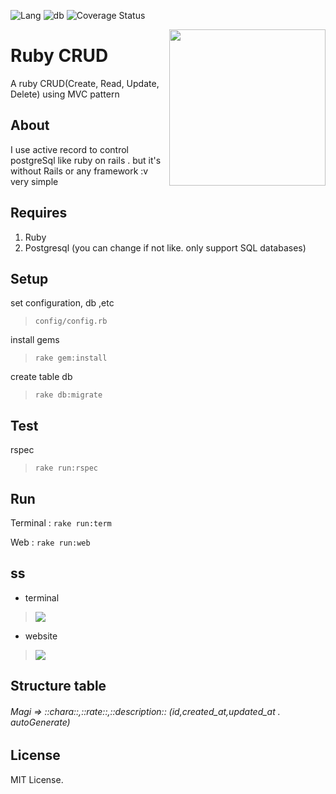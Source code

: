 ![Lang](https://img.shields.io/badge/language-Ruby-red)
![db](https://img.shields.io/badge/db-PostgreSql-yellow)
![Coverage Status](https://img.shields.io/badge/coverage-99%25-brightgreen)

<a href="https://github.com/rokhimin/ruby-CRUD-postgreSql"><img src="https://media1.tenor.com/images/6e23cd74106fc9ff4fbc4540ba516426/tenor.gif?itemid=5321438" width="250" align="right"/></a>
# Ruby CRUD
A ruby CRUD(Create, Read, Update, Delete) using MVC pattern

## About
I use active record to control postgreSql like ruby on rails .
but it's without Rails or any framework :v very simple

## Requires
1. Ruby
2. Postgresql (you can change if not like. only support SQL databases)

## Setup
set configuration, db ,etc 
> ```config/config.rb```

install gems
> ```rake gem:install```

create table db
> ```rake db:migrate```

## Test
rspec
> ```rake run:rspec```

## Run
Terminal :
```rake run:term```

Web :
```rake run:web```

## ss
- terminal
> ![](https://i.imgur.com/yQWV7C7.gif)

- website
> ![](https://i.imgur.com/ji0L82j.jpg)

## Structure table
###### Magi => ::chara::,::rate::,::description:: (id,created_at,updated_at . autoGenerate)

## License
MIT License.



